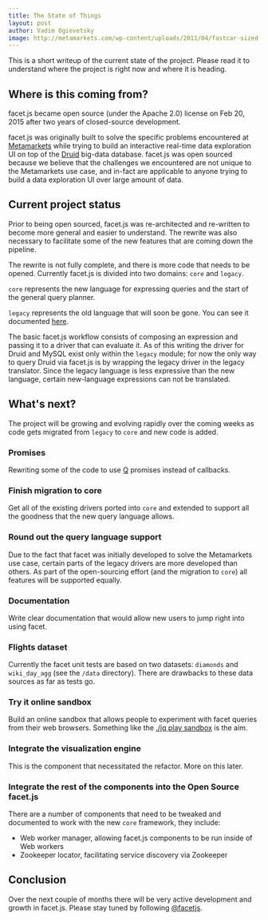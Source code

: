 ```yaml
---
title: The State of Things
layout: post
author: Vadim Ogievetsky
image: http://metamarkets.com/wp-content/uploads/2011/04/fastcar-sized-470x288.jpg
---
```

This is a short writeup of the current state of the project. Please read it to understand where the project is right now and where it is heading.

## Where is this coming from?

facet.js became open source (under the Apache 2.0) license on Feb 20, 2015 after two years of closed-source development.

facet.js was originally built to solve the specific problems encountered at [Metamarkets](http://metamarkets.com) while
trying to build an interactive real-time data exploration UI on top of the [Druid](http://druid.io) big-data database.
facet.js was open sourced because we believe that the challenges we encountered are not unique to the Metamarkets
use case, and in-fact are applicable to anyone trying to build a data exploration UI over large amount of data.

## Current project status

Prior to being open sourced, facet.js was re-architected and re-written to become more general and easier to understand.
The rewrite was also necessary to facilitate some of the new features that are coming down the pipeline.

The rewrite is not fully complete, and there is more code that needs to be opened.
Currently facet.js is divided into two domains: `core` and `legacy`.

`core` represents the new language for expressing queries and the start of the general query planner.

`legacy` represents the old language that will soon be gone. You can see it documented [here](legacy.md).

The basic facet.js workflow consists of composing an expression and passing it to a driver that can evaluate it.
As of this writing the driver for Druid and MySQL exist only within the `legacy` module; for now
the only way to query Druid via facet.js is by wrapping the legacy driver in the legacy translator. Since the legacy
language is less expressive than the new language, certain new-language expressions can not be translated.

## What's next?

The project will be growing and evolving rapidly over the coming weeks as code gets migrated from `legacy` to `core`
and new code is added.

### Promises

Rewriting some of the code to use [Q](https://github.com/kriskowal/q) promises instead of callbacks.

### Finish migration to core

Get all of the existing drivers ported into `core` and extended to support all the goodness that the new query language
allows.

### Round out the query language support

Due to the fact that facet was initially developed to solve the Metamarkets use case, certain parts of the legacy drivers
are more developed than others. As part of the open-sourcing effort (and the migration to `core`) all features will be
supported equally.

### Documentation

Write clear documentation that would allow new users to jump right into using facet.

### Flights dataset

Currently the facet unit tests are based on two datasets: `diamonds` and `wiki_day_agg` (see the `/data` directory).
There are drawbacks to these data sources as far as tests go.

### Try it online sandbox

Build an online sandbox that allows people to experiment with facet queries from their web browsers.
Something like the [./jq play sandbox](jqplay.org) is the aim.

### Integrate the visualization engine

This is the component that necessitated the refactor. More on this later.

### Integrate the rest of the components into the Open Source facet.js

There are a number of components that need to be tweaked and documented to work with the new `core` framework, they include:

- Web worker manager, allowing facet.js components to be run inside of Web workers
- Zookeeper locator, facilitating service discovery via Zookeeper

## Conclusion

Over the next couple of months there will be very active development and growth in facet.js.
Please stay tuned by following [@facetjs](https://twitter.com/facetjs).

